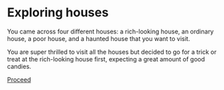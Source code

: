 # Exploring houses
You came across four different houses: a rich-looking house, an ordinary house, a poor house, and a haunted house that you want to visit.  

You are super thrilled to visit all the houses but decided to go for a trick or treat at the rich-looking house first, expecting a great amount of good candies.  

[Proceed](rich-looking/rich-looking.md)